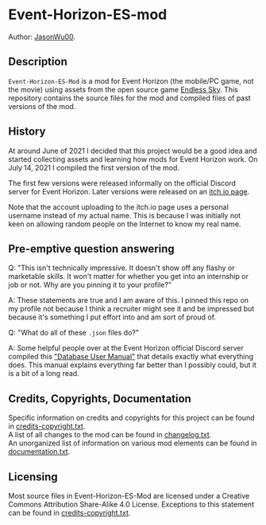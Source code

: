 # Event-Horizon-ES-mod

Author: [JasonWu00](https://github.com/JasonWu00).

## Description

`Event-Horizon-ES-Mod` is a mod for Event Horizon (the mobile/PC game, not the movie) using assets from the open source game [Endless Sky](https://github.com/endless-sky/endless-sky). This repository contains the source files for the mod and compiled files of past versions of the mod.

## History

At around June of 2021 I decided that this project would be a good idea and started collecting assets and learning how mods for Event Horizon work. On July 14, 2021 I compiled the first version of the mod.

The first few versions were released informally on the official Discord server for Event Horizon. Later versions were released on an [itch.io page](https://404-found.itch.io/event-horizon-es-mod).

Note that the account uploading to the itch.io page uses a personal username instead of my actual name. This is because I was initially not keen on allowing random people on the Internet to know my real name.

## Pre-emptive question answering

Q: "This isn't technically impressive. It doesn't show off any flashy or marketable skills. It won't matter for whether you get into an internship or job or not. Why are you pinning it to your profile?"

A: These statements are true and I am aware of this. I pinned this repo on my profile not because I think a recruiter might see it and be impressed but because it's something I put effort into and am sort of proud of.

Q: "What do all of these `.json` files do?"

A: Some helpful people over at the Event Horizon official Discord server compiled this ["Database User Manual"](https://docs.google.com/document/d/1TsxbbtUkF_OKdpotKNQEiPqvW3xi8CTUipUiFz51CZY/edit?usp=sharing) that details exactly what everything does. This manual explains everything far better than I possibly could, but it is a bit of a long read.

## Credits, Copyrights, Documentation

Specific information on credits and copyrights for this project can be found in [credits-copyright.txt](../master/credits-copyright.txt).  
A list of all changes to the mod can be found in [changelog.txt](../master/changelog.txt).  
An unorganized list of information on various mod elements can be found in [documentation.txt](../master/documentation.txt).  

## Licensing

Most source files in Event-Horizon-ES-Mod are licensed under a Creative Commons Attribution Share-Alike 4.0 License. Exceptions to this statement can be found in [credits-copyright.txt](../master/credits-copyright.txt).